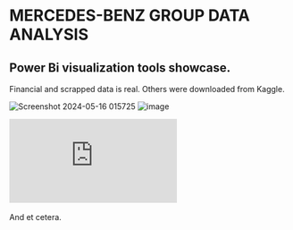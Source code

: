 <h1> MERCEDES-BENZ GROUP DATA ANALYSIS</h1>
<h2> Power Bi visualization tools showcase. </h2> 
Financial and scrapped data is real.
Others were downloaded from Kaggle.
<p></p>

![Screenshot 2024-05-16 015725](https://github.com/dzhanzakov/Mercedes-Benz-Data-Analysis/assets/86486053/574bbffe-3ae1-4525-a7de-647458be9a9e)
![image](https://github.com/dzhanzakov/Mercedes-Benz-Data-Analysis/assets/86486053/515e224a-cf3d-4f52-9ce2-a22b4fb160e7)

![LINK](https://github.com/dzhanzakov/Mercedes-Benz-Data-Analysis/blob/master/main.pdf)

And et cetera.
